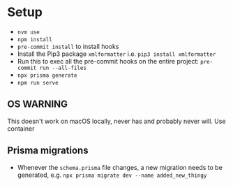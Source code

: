 # Setup

- `nvm use`
- `npm install`
- `pre-commit install` to install hooks
- Install the Pip3 package `xmlformatter` i.e. `pip3 install xmlformatter`
- Run this to exec all the pre-commit hooks on the entire project: `pre-commit run --all-files`
- `npx prisma generate`
- `npm run serve`

## OS WARNING

This doesn't work on macOS locally, never has and probably never will. Use container

## Prisma migrations

- Whenever the `schema.prisma` file changes, a new migration needs to be generated, e.g. `npx prisma migrate dev --name added_new_thingy`
